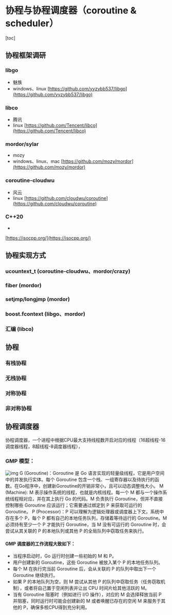 # 协程与协程调度器（coroutine & scheduler）
[toc]

## 协程框架调研
### libgo
- 魅族
- windows、linux
[https://github.com/yyzybb537/libgo](https://github.com/yyzybb537/libgo)
### libco
- 腾讯
- linux
[https://github.com/Tencent/libco](https://github.com/Tencent/libco)
### mordor/sylar
- mozy
- windows、linux、mac
[https://github.com/mozy/mordor](https://github.com/mozy/mordor)
### coroutine-cloudwu
- 风云
- linux
[https://github.com/cloudwu/coroutine](https://github.com/cloudwu/coroutine)
### C++20
- 
[https://isocpp.org/](https://isocpp.org/)

## 协程实现方式
### ucountext_t (coroutine-cloudwu、mordor/crazy)
### fiber (mordor)
### setjmp/longjmp (mordor)
### boost.fcontext (libgo、mordor)
### 汇编 (libco)

## 协程
### 有栈协程
### 无栈协程
### 对称协程
### 非对称协程

## 协程调度器
协程调度器，一个进程中根据CPU最大支持线程数开启对应的线程（16超线程-16调度器线程，8超线程-8调度器线程），
### GMP 模型：
![img](https://upload-images.jianshu.io/upload_images/14151453-3c06a96e56ff490b.png?imageMogr2/auto-orient/strip|imageView2/2/w/1200/format/webp)
	G (Goroutine)：Goroutine 是 Go 语言实现的轻量级线程，它是用户空间中的并发执行实体。每个 Goroutine 包含一个栈、一组寄存器以及待执行的函数。在Go程序中，创建新Goroutine的开销非常小，且可以动态调整栈大小。
	M (Machine): M 表示操作系统的线程，也就是内核线程。每一个 M 都与一个操作系统线程相对应，并在其上执行 Go 的代码。M 负责执行 Goroutine，但并不直接控制哪些 Goroutine 应该运行；它需要通过绑定到 P 来获取可运行的 Goroutine。
	P (Processor)：P 可以理解为逻辑处理器或调度器上下文。系统中存在多个 P，每个 P 都有自己的本地任务队列，存储着等待运行的 Goroutine。M 必须持有至少一个 P 才能执行 Goroutine，当 M 没有可运行的 Goroutine 时，会尝试从其关联的 P 的本地队列或其他 P 的全局队列中窃取任务来执行。
#### GMP 调度器的工作流程大致如下：
- 当程序启动时，Go 运行时创建一些初始的 M 和 P。
- 用户创建新的 Goroutine，这些 Goroutine 被放入某个 P 的本地任务队列。
- 每个 M 在执行完当前 Goroutine 后，会从关联的 P 的队列中取出下一个 Goroutine 继续执行。
- 如果 P 的本地队列为空，则 M 尝试从其他 P 的队列中窃取任务（任务窃取机制），或者将自己置于空闲列表并让出 CPU 时间片给其他活跃的 M。
- 当有 Goroutine 阻塞时（例如进行 I/O 操作），对应的 M 会选择释放当前 P 并阻塞，同时运行时可能会创建新的 M 或者唤醒已存在的空闲 M 来服务于其他的 P，确保多核CPU得到充分利用。
